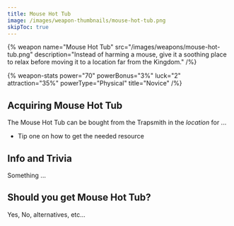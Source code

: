 ```yaml
---
title: Mouse Hot Tub
image: /images/weapon-thumbnails/mouse-hot-tub.png
skipToc: true
---
```


{% weapon
 name="Mouse Hot Tub"
 src="/images/weapons/mouse-hot-tub.png"
 description="Instead of harming a mouse, give it a soothing place to relax before moving it to a location far from the Kingdom."
/%}

{% weapon-stats
 power="70"
 powerBonus="3%"
 luck="2"
 attraction="35%"
 powerType="Physical"
 title="Novice"
/%}

## Acquiring Mouse Hot Tub

The Mouse Hot Tub can be bought from the Trapsmith in the *location* for ...

- Tip one on how to get the needed resource

## Info and Trivia

Something ...

## Should you get Mouse Hot Tub?

Yes, No, alternatives, etc...
